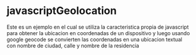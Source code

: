 # javascriptGeolocation
Este es un ejemplo en el cual se utiliza la caracteristica propia de javascript para obtener la ubicacion en coordenadas de un dispositivo y luego usando google geocode se convierten las coordenadas en una ubicacion textual con nombre de ciudad, calle y nombre de la residencia
